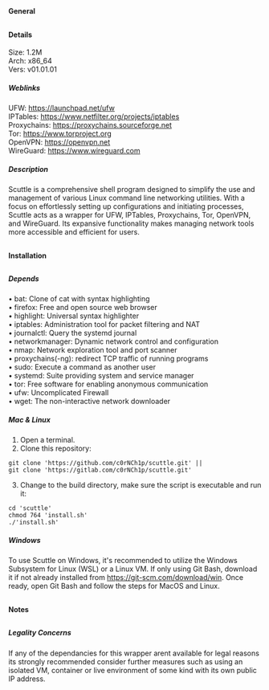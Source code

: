 ##  
#### General
## 
#### Details
Size: 1.2M  
Arch: x86_64  
Vers: v01.01.01
##### Weblinks
UFW: https://launchpad.net/ufw  
IPTables: https://www.netfilter.org/projects/iptables  
Proxychains: https://proxychains.sourceforge.net  
Tor: https://www.torproject.org  
OpenVPN: https://openvpn.net  
WireGuard: https://www.wireguard.com
##### Description
Scuttle is a comprehensive shell program designed to simplify the use and management of
various Linux command line networking utilities. With a focus on effortlessly setting
up configurations and initiating processes, Scuttle acts as a wrapper for UFW, IPTables,
Proxychains, Tor, OpenVPN, and WireGuard. Its expansive functionality makes managing
network tools more accessible and efficient for users.
##
#### Installation
##
##### Depends
• bat: Clone of cat with syntax highlighting  
• firefox: Free and open source web browser  
• highlight: Universal syntax highlighter  
• iptables: Administration tool for packet filtering and NAT  
• journalctl: Query the systemd journal  
• networkmanager: Dynamic network control and configuration  
• nmap: Network exploration tool and port scanner  
• proxychains(-ng): redirect TCP traffic of running programs  
• sudo: Execute a command as another user  
• systemd: Suite providing system and service manager  
• tor: Free software for enabling anonymous communication  
• ufw: Uncomplicated Firewall  
• wget: The non-interactive network downloader
##### Mac & Linux
1. Open a terminal.
2. Clone this repository:
````shell
git clone 'https://github.com/c0rNCh1p/scuttle.git' ||
git clone 'https://gitlab.com/c0rNCh1p/scuttle.git'
````
3. Change to the build directory, make sure the script is executable and run it:
````shell
cd 'scuttle'
chmod 764 'install.sh'
./'install.sh'
````
##### Windows
To use Scuttle on Windows, it's recommended to utilize the Windows Subsystem for Linux 
(WSL) or a Linux VM. If only using Git Bash, download it if not already installed from 
https://git-scm.com/download/win. Once ready, open Git Bash and follow the steps for
MacOS and Linux.
##
#### Notes
##
##### Legality Concerns
If any of the dependancies for this wrapper arent available for legal reasons its
strongly recommended consider further measures such as using an isolated VM,
container or live environment of some kind with its own public IP address.
##
